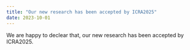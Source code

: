 ```yaml
---
title: "Our new research has been accepted by ICRA2025"
date: 2023-10-01
---
```


We are happy to declear that, our new research has been accepted by ICRA2025.